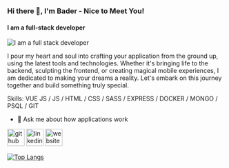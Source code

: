 ### Hi there 👋, I'm Bader - Nice to Meet You!
#### I am a full-stack developer
![I am a full stack developer](https://arturssmirnovs.github.io/github-profile-readme-generator/images/banner.png)

I pour my heart and soul into crafting your application from the ground up, using the latest tools and technologies. Whether it's bringing life to the backend, sculpting the frontend, or creating magical mobile experiences, I am dedicated to making your dreams a reality. Let's embark on this journey together and build something truly special.

Skills: VUE JS / JS / HTML / CSS / SASS / EXPRESS / DOCKER / MONGO / PSQL /  GIT 

- 💬 Ask me about how applications work 


[<img src='https://cdn.jsdelivr.net/npm/simple-icons@3.0.1/icons/github.svg' alt='github' height='40'>](https://github.com/bader-idris)  [<img src='https://cdn.jsdelivr.net/npm/simple-icons@3.0.1/icons/linkedin.svg' alt='linkedin' height='40'>](https://www.linkedin.com/in/bader-idrees/)  [<img src='https://cdn.jsdelivr.net/npm/simple-icons@3.0.1/icons/icloud.svg' alt='website' height='40'>](baderidris.com)  

[![Top Langs](https://github-readme-stats.vercel.app/api/top-langs/?username=bader-idris)](https://github.com/anuraghazra/github-readme-stats)


